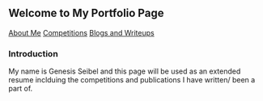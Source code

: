 ## Welcome to My Portfolio Page
[About Me](about-me.md)
[Competitions](competitions.md)
[Blogs and Writeups](blogs.md)

### Introduction
 
 My name is Genesis Seibel and this page will be used as an extended resume inclduing the competitions and publications I have written/ been a part of.
